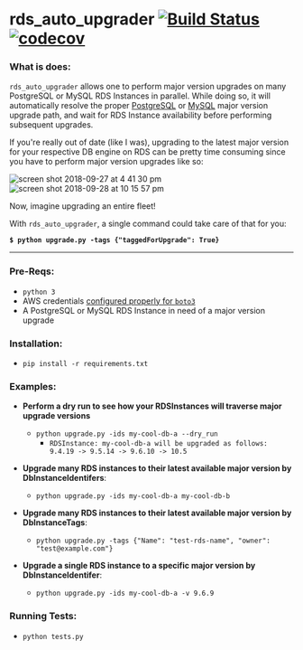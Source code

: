 # rds_auto_upgrader [![Build Status](https://travis-ci.org/scottx611x/rds_auto_upgrader.svg?branch=master)](https://travis-ci.org/scottx611x/rds_auto_upgrader) [![codecov](https://codecov.io/gh/scottx611x/rds_auto_upgrader/branch/master/graph/badge.svg)](https://codecov.io/gh/scottx611x/rds_auto_upgrader)


### What is does:

`rds_auto_upgrader` allows one to perform major version upgrades on many PostgreSQL or MySQL RDS Instances in parallel. While doing so, it will automatically resolve the proper [PostgreSQL](https://docs.aws.amazon.com/AmazonRDS/latest/UserGuide/USER_UpgradeDBInstance.PostgreSQL.html#USER_UpgradeDBInstance.PostgreSQL.MajorVersion) or [MySQL](https://amzn.to/2InXL5h) major version upgrade path, and wait for RDS Instance availability before performing subsequent upgrades. 

If you're really out of date (like I was), upgrading to the latest major version for your respective DB engine on RDS can be pretty time consuming since you have to perform major version upgrades like so:

![screen shot 2018-09-27 at 4 41 30 pm](https://user-images.githubusercontent.com/5629547/46173437-3f5f3880-c274-11e8-90c5-ff2268e340e5.png)
![screen shot 2018-09-28 at 10 15 57 pm](https://user-images.githubusercontent.com/5629547/46239935-11f6b580-c36e-11e8-811f-09690cafd334.png)


Now, imagine upgrading an entire fleet! 

With `rds_auto_upgrader`, a single command could take care of that for you: 
   
  **`$ python upgrade.py -tags {"taggedForUpgrade": True}`**
  
---

### Pre-Reqs:
- `python 3`
- AWS credentials [configured properly for `boto3`](https://boto3.amazonaws.com/v1/documentation/api/latest/guide/quickstart.html#configuration)
- A PostgreSQL or MySQL RDS Instance in need of a major version upgrade

### Installation:
- `pip install -r requirements.txt`

### Examples:
- **Perform a dry run to see how your RDSInstances will traverse major upgrade versions**
    - `python upgrade.py -ids my-cool-db-a --dry_run`
        - `RDSInstance: my-cool-db-a will be upgraded as follows: 9.4.19 -> 9.5.14 -> 9.6.10 -> 10.5`

- **Upgrade many RDS instances to their latest available major version by DbInstanceIdentifers**:
    - `python upgrade.py -ids my-cool-db-a my-cool-db-b`

- **Upgrade many RDS instances to their latest available major version by DbInstanceTags**:
    - `python upgrade.py -tags {"Name": "test-rds-name", "owner": "test@example.com"}`

- **Upgrade a single RDS instance to a specific major version by DbInstanceIdentifer**:
    - `python upgrade.py -ids my-cool-db-a -v 9.6.9`

### Running Tests:
- `python tests.py`
